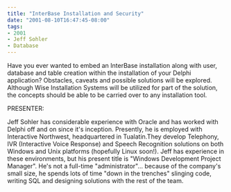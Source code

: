 ```yaml
---
title: "InterBase Installation and Security"
date: "2001-08-10T16:47:45-08:00"
tags:
- 2001
- Jeff Sohler
- Database
---
```


Have you ever wanted to embed an InterBase installation along with user, database and table creation within the installation of your Delphi application? Obstacles, caveats and possible solutions will be explored. Although Wise Installation Systems will be utilized for part of the solution, the concepts should be able to be carried over to any installation tool.

PRESENTER:

Jeff Sohler has considerable experience with Oracle and has worked with Delphi off and on since it's inception. Presently, he is employed with Interactive Northwest, headquartered in Tualatin.They develop Telephony, IVR (Interactive Voice Response) and Speech Recognition solutions on both Windows and Unix platforms (hopefully Linux soon!). Jeff has experience in these environments, but his present title is "Windows Development Project Manager".  He's not a full-time "administrator"... because of the company's small size, he spends lots of time "down in the trenches" slinging code, writing SQL and designing solutions with the rest of the team.
